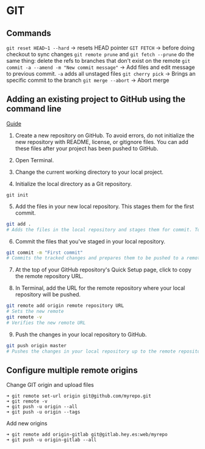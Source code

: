 # GIT

## Commands

`git reset HEAD~1 --hard` -> resets HEAD pointer
`GIT FETCH` -> before doing checkout to sync changes
`git remote prune` and `git fetch --prune` do the same thing: delete the refs to branches that don't exist on the remote
`git commit -a --amend -m "New commit message"` -> Add files and edit message to previous commit. `-a` adds all unstaged files
`git cherry pick` -> Brings an specific commit to the branch
`git merge --abort` -> Abort merge

## Adding an existing project to GitHub using the command line

[Guide](https://help.github.com/articles/adding-an-existing-project-to-github-using-the-command-line/)

1. Create a new repository on GitHub. To avoid errors, do not initialize the new repository with README, license, or gitignore files. You can add these files after your project has been pushed to GitHub.

2. Open Terminal.

3. Change the current working directory to your local project.

4. Initialize the local directory as a Git repository.

```
git init
```

5. Add the files in your new local repository. This stages them for the first commit.

```bash
git add .
# Adds the files in the local repository and stages them for commit. To unstage a file, use 'git reset HEAD YOUR-FILE'.
```

6. Commit the files that you've staged in your local repository.

```bash
git commit -m "First commit"
# Commits the tracked changes and prepares them to be pushed to a remote repository. To remove this commit and modify the file, use 'git reset --soft HEAD~1' and commit and add the file again.
```

7. At the top of your GitHub repository's Quick Setup page, click to copy the remote repository URL.

8. In Terminal, add the URL for the remote repository where your local repository will be pushed.

```bash
git remote add origin remote repository URL
# Sets the new remote
git remote -v
# Verifies the new remote URL
```

9. Push the changes in your local repository to GitHub.

```bash
git push origin master
# Pushes the changes in your local repository up to the remote repository you specified as the origin
```

## Configure multiple remote origins

Change GIT origin and upload files

```shell
➜ git remote set-url origin git@github.com/myrepo.git
➜ git remote -v
➜ git push -u origin --all
➜ git push -u origin --tags
```

Add new origins

```shell
➜ git remote add origin-gitlab git@gitlab.hey.es:web/myrepo
➜ git push -u origin-gitlab --all
```

